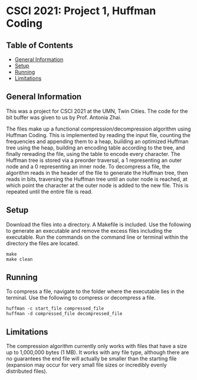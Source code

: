 # CSCI 2021: Project 1, Huffman Coding

## Table of Contents
* [General Information](#general-information)
* [Setup](#setup)
* [Running](#running)
* [Limitations](#limitations)

## General Information
This was a project for CSCI 2021 at the UMN, Twin Cities. The code for the bit buffer was given to us by Prof. Antonia Zhai.

The files make up a functional compression/decompression algorithm using Huffman Coding. This is implemented by reading the input file, counting the frequencies and appending them to a heap, building an optimized Huffman tree using the heap, building an encoding table according to the tree, and finally rereading the file, using the table to encode every character. The Huffman tree is stored via a preorder traversal, a 1 representing an outer node and a 0 representing an inner node. To decompress a file, the algorithm reads in the header of the file to generate the Huffman tree, then reads in bits, traversing the Huffman tree until an outer node is reached, at which point the character at the outer node is added to the new file. This is repeated until the entire file is read.

## Setup
Download the files into a directory. A Makefile is included. Use the following to generate an executable and remove the excess files including the executable. Run the commands on the command line or terminal within the directory the files are located.
```
make
make clean
```

## Running
To compress a file, navigate to the folder where the executable lies in the terminal. Use the following to compress or decompress a file.
```
huffman -c start_file compressed_file
huffman -d compressed_file decompressed_file
```

## Limitations
The compression algorithm currently only works with files that have a size up to 1,000,000 bytes (1 MB). It works with any file type, although there are no guarantees the end file will actually be smaller than the starting file (expansion may occur for very small file sizes or incredibly evenly distributed files).
